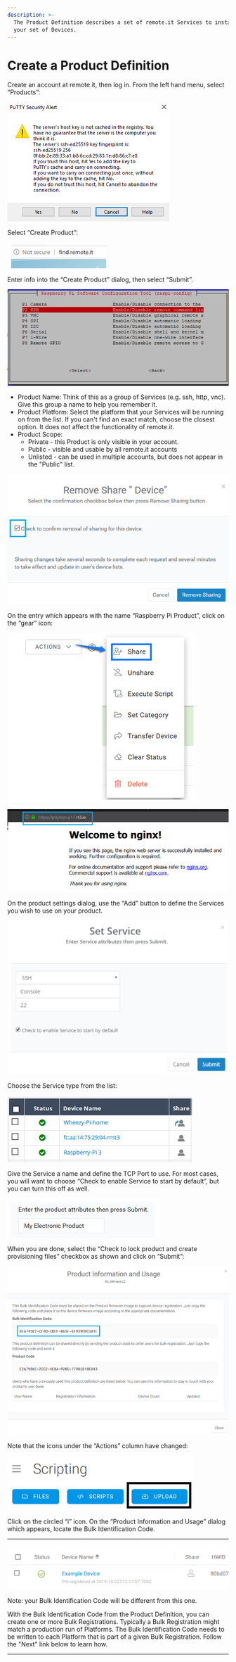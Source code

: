 ```yaml
---
description: >-
  The Product Definition describes a set of remote.it Services to install on
  your set of Devices.
---
```


# Create a Product Definition

Create an account at remote.it, then log in.  From the left hand menu, select “Products”:

![](../../.gitbook/assets/image%20%28111%29.png)

Select “Create Product”:

![](../../.gitbook/assets/image%20%2880%29.png)

Enter info into the “Create Product” dialog, then select “Submit”.

![](../../.gitbook/assets/image%20%28163%29.png)

* Product Name: Think of this as a group of Services \(e.g. ssh, http, vnc\).  Give this group a name to help you remember it.
* Product Platform: Select the platform that your Services will be running on from the list.  If you can't find an exact match, choose the closest option.  It does not affect the functionality of remote.it.
* Product Scope: 
  * Private - this Product is only visible in your account.
  * Public - visible and usable by all remote.it accounts
  * Unlisted - can be used in multiple accounts, but does not appear in the "Public" list.

![](../../.gitbook/assets/image%20%28453%29.png)

On the entry which appears with the name “Raspberry Pi Product”, click on the “gear” icon:

![](../../.gitbook/assets/image%20%2878%29.png)

![](../../.gitbook/assets/image%20%28297%29.png)

On the product settings dialog, use the “Add” button to define the Services you wish to use on your product.  

![](../../.gitbook/assets/image%20%28359%29.png)

Choose the Service type from the list:

![](../../.gitbook/assets/image%20%28430%29.png)

Give the Service a name and define the TCP Port to use.  For most cases, you will want to choose “Check to enable Service to start by default”, but you can turn this off as well.

![](../../.gitbook/assets/image%20%28451%29.png)

When you are done, select the “Check to lock product and create provisioning files” checkbox as shown and click on “Submit”:

![](../../.gitbook/assets/image%20%28342%29.png)

Note that the icons under the “Actions” column have changed:

![](../../.gitbook/assets/image%20%28491%29.png)

Click on the circled “i” icon.  On the “Product Information and Usage” dialog which appears, locate the Bulk Identification Code.  
****

![](../../.gitbook/assets/image%20%28348%29.png)

Note: your Bulk Identification Code will be different from this one.  

With the Bulk Identification Code from the Product Definition, you can create one or more Bulk Registrations.  Typically a Bulk Registration might match a production run of Platforms.  The Bulk Identification Code needs to be written to each Platform that is part of a given Bulk Registration.  Follow the "Next" link below to learn how.  
****

